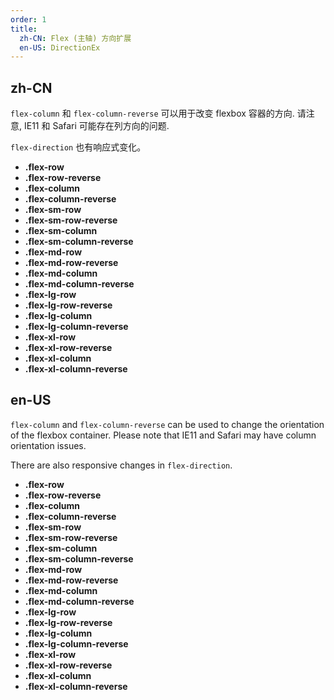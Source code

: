```yaml
---
order: 1
title:
  zh-CN: Flex (主轴) 方向扩展
  en-US: DirectionEx
---
```


## zh-CN

`flex-column` 和 `flex-column-reverse` 可以用于改变 flexbox 容器的方向. 请注意, IE11 和 Safari 可能存在列方向的问题.

`flex-direction` 也有响应式变化。

* **.flex-row**
* **.flex-row-reverse**
* **.flex-column**
* **.flex-column-reverse**
* **.flex-sm-row**
* **.flex-sm-row-reverse**
* **.flex-sm-column**
* **.flex-sm-column-reverse**
* **.flex-md-row**
* **.flex-md-row-reverse**
* **.flex-md-column**
* **.flex-md-column-reverse**
* **.flex-lg-row**
* **.flex-lg-row-reverse**
* **.flex-lg-column**
* **.flex-lg-column-reverse**
* **.flex-xl-row**
* **.flex-xl-row-reverse**
* **.flex-xl-column**
* **.flex-xl-column-reverse**

## en-US

`flex-column` and `flex-column-reverse` can be used to change the orientation of the flexbox container. Please note that IE11 and Safari may have column orientation issues.

There are also responsive changes in `flex-direction`.

* **.flex-row**
* **.flex-row-reverse**
* **.flex-column**
* **.flex-column-reverse**
* **.flex-sm-row**
* **.flex-sm-row-reverse**
* **.flex-sm-column**
* **.flex-sm-column-reverse**
* **.flex-md-row**
* **.flex-md-row-reverse**
* **.flex-md-column**
* **.flex-md-column-reverse**
* **.flex-lg-row**
* **.flex-lg-row-reverse**
* **.flex-lg-column**
* **.flex-lg-column-reverse**
* **.flex-xl-row**
* **.flex-xl-row-reverse**
* **.flex-xl-column**
* **.flex-xl-column-reverse**